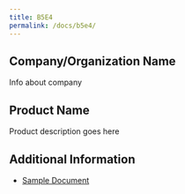 ```yaml
---
title: B5E4
permalink: /docs/b5e4/
---
```


## Company/Organization Name
Info about company

## Product Name
Product description goes here

## Additional Information
 - [Sample Document](../tuesday/breakout5/documents/b1p1d1.pdf)